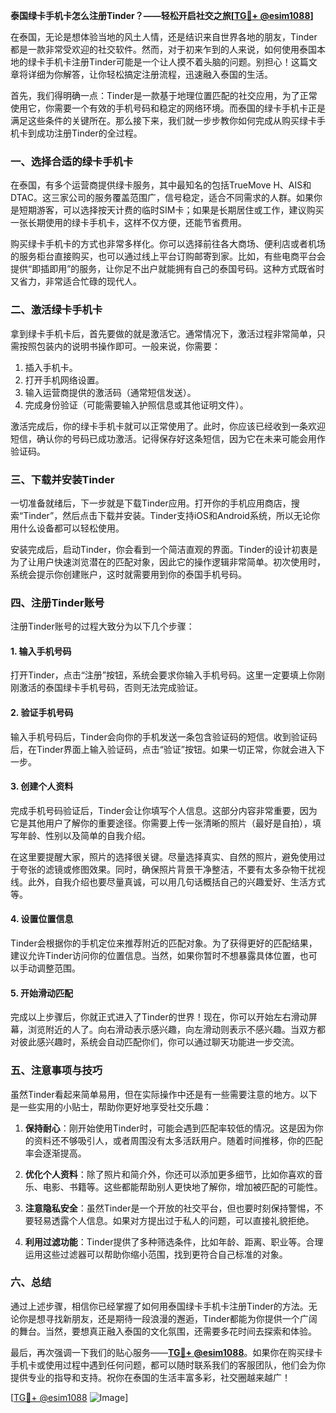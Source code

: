 **泰国绿卡手机卡怎么注册Tinder？——轻松开启社交之旅[[TG💪+ @esim1088](https://t.me/s/esim1088)]**

在泰国，无论是想体验当地的风土人情，还是结识来自世界各地的朋友，Tinder都是一款非常受欢迎的社交软件。然而，对于初来乍到的人来说，如何使用泰国本地的绿卡手机卡注册Tinder可能是一个让人摸不着头脑的问题。别担心！这篇文章将详细为你解答，让你轻松搞定注册流程，迅速融入泰国的生活。

首先，我们得明确一点：Tinder是一款基于地理位置匹配的社交应用，为了正常使用它，你需要一个有效的手机号码和稳定的网络环境。而泰国的绿卡手机卡正是满足这些条件的关键所在。那么接下来，我们就一步步教你如何完成从购买绿卡手机卡到成功注册Tinder的全过程。

### **一、选择合适的绿卡手机卡**

在泰国，有多个运营商提供绿卡服务，其中最知名的包括TrueMove H、AIS和DTAC。这三家公司的服务覆盖范围广，信号稳定，适合不同需求的人群。如果你是短期游客，可以选择按天计费的临时SIM卡；如果是长期居住或工作，建议购买一张长期使用的绿卡手机卡，这样不仅方便，还能节省费用。

购买绿卡手机卡的方式也非常多样化。你可以选择前往各大商场、便利店或者机场的服务柜台直接购买，也可以通过线上平台订购邮寄到家。比如，有些电商平台会提供“即插即用”的服务，让你足不出户就能拥有自己的泰国号码。这种方式既省时又省力，非常适合忙碌的现代人。

### **二、激活绿卡手机卡**

拿到绿卡手机卡后，首先要做的就是激活它。通常情况下，激活过程非常简单，只需按照包装内的说明书操作即可。一般来说，你需要：

1. 插入手机卡。
2. 打开手机网络设置。
3. 输入运营商提供的激活码（通常短信发送）。
4. 完成身份验证（可能需要输入护照信息或其他证明文件）。

激活完成后，你的绿卡手机卡就可以正常使用了。此时，你应该已经收到一条欢迎短信，确认你的号码已成功激活。记得保存好这条短信，因为它在未来可能会用作验证码。

### **三、下载并安装Tinder**

一切准备就绪后，下一步就是下载Tinder应用。打开你的手机应用商店，搜索“Tinder”，然后点击下载并安装。Tinder支持iOS和Android系统，所以无论你用什么设备都可以轻松使用。

安装完成后，启动Tinder，你会看到一个简洁直观的界面。Tinder的设计初衷是为了让用户快速浏览潜在的匹配对象，因此它的操作逻辑非常简单。初次使用时，系统会提示你创建账户，这时就需要用到你的泰国手机号码。

### **四、注册Tinder账号**

注册Tinder账号的过程大致分为以下几个步骤：

#### **1. 输入手机号码**
打开Tinder，点击“注册”按钮，系统会要求你输入手机号码。这里一定要填上你刚刚激活的泰国绿卡手机号码，否则无法完成验证。

#### **2. 验证手机号码**
输入手机号码后，Tinder会向你的手机发送一条包含验证码的短信。收到验证码后，在Tinder界面上输入验证码，点击“验证”按钮。如果一切正常，你就会进入下一步。

#### **3. 创建个人资料**
完成手机号码验证后，Tinder会让你填写个人信息。这部分内容非常重要，因为它是其他用户了解你的重要途径。你需要上传一张清晰的照片（最好是自拍），填写年龄、性别以及简单的自我介绍。

在这里要提醒大家，照片的选择很关键。尽量选择真实、自然的照片，避免使用过于夸张的滤镜或修图效果。同时，确保照片背景干净整洁，不要有太多杂物干扰视线。此外，自我介绍也要尽量真诚，可以用几句话概括自己的兴趣爱好、生活方式等。

#### **4. 设置位置信息**
Tinder会根据你的手机定位来推荐附近的匹配对象。为了获得更好的匹配结果，建议允许Tinder访问你的位置信息。当然，如果你暂时不想暴露具体位置，也可以手动调整范围。

#### **5. 开始滑动匹配**
完成以上步骤后，你就正式进入了Tinder的世界！现在，你可以开始左右滑动屏幕，浏览附近的人了。向右滑动表示感兴趣，向左滑动则表示不感兴趣。当双方都对彼此感兴趣时，系统会自动匹配你们，你可以通过聊天功能进一步交流。

### **五、注意事项与技巧**

虽然Tinder看起来简单易用，但在实际操作中还是有一些需要注意的地方。以下是一些实用的小贴士，帮助你更好地享受社交乐趣：

1. **保持耐心**：刚开始使用Tinder时，可能会遇到匹配率较低的情况。这是因为你的资料还不够吸引人，或者周围没有太多活跃用户。随着时间推移，你的匹配率会逐渐提高。

2. **优化个人资料**：除了照片和简介外，你还可以添加更多细节，比如你喜欢的音乐、电影、书籍等。这些都能帮助别人更快地了解你，增加被匹配的可能性。

3. **注意隐私安全**：虽然Tinder是一个开放的社交平台，但也要时刻保持警惕，不要轻易透露个人信息。如果对方提出过于私人的问题，可以直接礼貌拒绝。

4. **利用过滤功能**：Tinder提供了多种筛选条件，比如年龄、距离、职业等。合理运用这些过滤器可以帮助你缩小范围，找到更符合自己标准的对象。

### **六、总结**

通过上述步骤，相信你已经掌握了如何用泰国绿卡手机卡注册Tinder的方法。无论你是想寻找新朋友，还是期待一段浪漫的邂逅，Tinder都能为你提供一个广阔的舞台。当然，要想真正融入泰国的文化氛围，还需要多花时间去探索和体验。

最后，再次强调一下我们的贴心服务——**[TG💪+ @esim1088](https://t.me/s/esim1088)**。如果你在购买绿卡手机卡或使用过程中遇到任何问题，都可以随时联系我们的客服团队，他们会为你提供专业的指导和支持。祝你在泰国的生活丰富多彩，社交圈越来越广！

[[TG💪+ @esim1088](https://t.me/s/esim1088) ![Image](https://i.postimg.cc/4NQfJmqS/Snipaste-2025-05-13-00-14-12.png)]